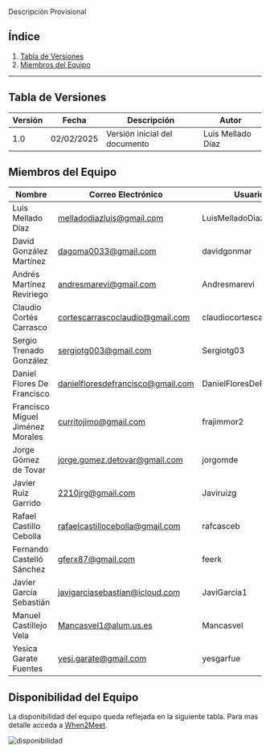 Descripción Provisional

## Índice
1. [Tabla de Versiones](#tabla-de-versiones)
2. [Miembros del Equipo](#miembros-del-equipo)

---

## Tabla de Versiones

| Versión | Fecha | Descripción | Autor |
|---------|------------|-------------|--------|
| 1.0 | 02/02/2025 | Versión inicial del documento | Luis Mellado Díaz |

## Miembros del Equipo

| Nombre | Correo Electrónico | Usuario |
|--------|--------------------|---------|
| Luis Mellado Díaz | melladodiazluis@gmail.com | LuisMelladoDiaz |
| David González Martínez | dagoma0033@gmail.com | davidgonmar |
| Andrés Martínez Reviriego | andresmarevi@gmail.com | Andresmarevi |
| Claudio Cortés Carrasco | cortescarrascoclaudio@gmail.com | claudiocortescarrasco |
| Sergio Trenado González | sergiotg003@gmail.com | Sergiotg03 |
| Daniel Flores De Francisco | danielfloresdefrancisco@gmail.com | DanielFloresDeFrancisco |
| Francisco Miguel Jiménez Morales | curritojimo@gmail.com | frajimmor2 |
| Jorge Gómez de Tovar | jorge.gomez.detovar@gmail.com | jorgomde |
| Javier Ruiz Garrido | 2210jrg@gmail.com | Javiruizg |
| Rafael Castillo Cebolla | rafaelcastillocebolla@gmail.com | rafcasceb |
| Fernando Castelló Sánchez | gferx87@gmail.com | feerk |
| Javier García Sebastián | javigarciasebastian@icloud.com | JaviGarcia1 |
| Manuel Castillejo Vela | Mancasvel1@alum.us.es | Mancasvel |
| Yesica Garate Fuentes | yesi.garate@gmail.com | yesgarfue |

## Disponibilidad del Equipo
La disponibilidad del equipo queda reflejada en la siguiente tabla. Para mas detalle acceda a [When2Meet](https://www.when2meet.com/?28930983-a2ebV).

![disponibilidad](https://github.com/user-attachments/assets/8037ab77-5b83-45fa-997c-9fdc840064ad)


